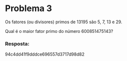 Problema 3
=============

Os fatores (ou divisores) primos de 13195 são 5, 7, 13 e 29.

Qual é o maior fator primo do número 600851475143?

### Resposta: 
94c4dd41f9dddce696557d3717d98d82

 
